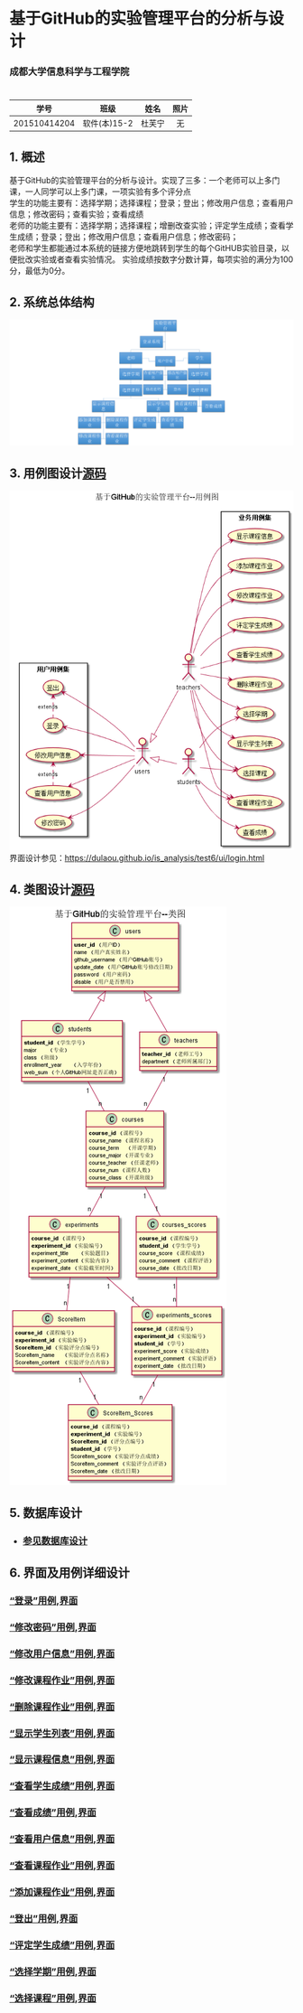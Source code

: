 # 基于GitHub的实验管理平台的分析与设计

### 成都大学信息科学与工程学院

#

|学号|班级|姓名|照片|
|:-------:|:-------------: | :----------:|:---:|
|201510414204|软件(本)15-2|杜芙宁|无|

## 1. 概述
 基于GitHub的实验管理平台的分析与设计。实现了三多：一个老师可以上多门课，一人同学可以上多门课，一项实验有多个评分点</br>
学生的功能主要有：选择学期；选择课程；登录；登出；修改用户信息；查看用户信息；修改密码；查看实验；查看成绩</br>
老师的功能主要有：选择学期；选择课程；增删改查实验；评定学生成绩；查看学生成绩；登录；登出；修改用户信息；查看用户信息；修改密码；</br>
老师和学生都能通过本系统的链接方便地跳转到学生的每个GitHUB实验目录，以便批改实验或者查看实验情况。
实验成绩按数字分数计算，每项实验的满分为100分，最低为0分。

    
## 2. 系统总体结构
![系统结构图](./images/系统架构图.png)
    
## 3. 用例图设计[源码](./用例图.puml)
![用例图](./images/用例图.png)
 界面设计参见：https://dulaou.github.io/is_analysis/test6/ui/login.html
## 4. 类图设计[源码](./类图.puml)
![类图](./images/类图.png)

## 5. 数据库设计
- ### [参见数据库设计](./数据库设计.md)
     
## 6. 界面及用例详细设计

### [“登录”用例](./用例/登录.md),[界面](https://dulaou.github.io/is_analysis/test6/ui/login.html)
### [“修改密码”用例](./用例/修改密码.md),[界面](https://dulaou.github.io/is_analysis/test6/ui/setpassword.html)
### [“修改用户信息”用例](./用例/修改用户信息.md),[界面](https://dulaou.github.io/is_analysis/test6/ui/setuserinfo.html)
### [“修改课程作业”用例](./用例/修改课程作业.md),[界面](https://dulaou.github.io/is_analysis/test6/ui/setexperiment.html)
### [“删除课程作业”用例](./用例/删除课程作业.md),[界面](https://dulaou.github.io/is_analysis/test6/ui/setexperiment.html)
### [“显示学生列表”用例](./用例/显示学生列表.md),[界面](https://dulaou.github.io/is_analysis/test6/ui/getstudentscore.html)
### [“显示课程信息”用例](./用例/显示课程信息.md),[界面](https://dulaou.github.io/is_analysis/test6/ui/getcourseinfo.html)
### [“查看学生成绩”用例](./用例/查看学生成绩.md),[界面](https://dulaou.github.io/is_analysis/test6/ui/getstudentscore.html)
### [“查看成绩”用例](./用例/查看成绩.md),[界面](https://dulaou.github.io/is_analysis/test6/ui/getscore.html)
### [“查看用户信息”用例](./用例/查看用户信息.md),[界面](https://dulaou.github.io/is_analysis/test6/ui/getuserinfo.html)
### [“查看课程作业”用例](./用例/查看课程作业.md),[界面](https://dulaou.github.io/is_analysis/test6/ui/getexpermient.html)
### [“添加课程作业”用例](./用例/添加课程作业.md),[界面](https://dulaou.github.io/is_analysis/test6/ui/setexperiment.html)
### [“登出”用例](./用例/登出.md),[界面](https://dulaou.github.io/is_analysis/test6/ui/shome.html)
### [“评定学生成绩”用例](./用例/评定学生成绩.md),[界面](https://dulaou.github.io/is_analysis/test6/ui/setscore.html)
### [“选择学期”用例](./用例/选择学期.md),[界面](https://dulaou.github.io/is_analysis/test6/ui/getterms.html)
### [“选择课程”用例](./用例/选择课程.md),[界面](https://dulaou.github.io/is_analysis/test6/ui/shome.html)

